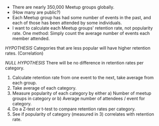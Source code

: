 * There are nearly 350,000 Meetup groups globally. 
* (How many are public?)
* Each Meetup group has had some number of events in the past, and each of those has been attended by some individuals. 
* I want to calculate each Meetup groups' retention rate, not popularity rate. One method: Simply count the average number of events each member attended. 

*HYPOTHESIS*
Categories that are less popular will have higher retention rates. (Correlation)

*NULL HYPOTHESIS*
There will be no difference in retention rates per category.

1. Calculate retention rate from one event to the next, take average from each group.
2. Take average of each category.
3. Measure popularity of each category by either a) Number of meetup groups in category or b) Average number of attendees / event for category.
4. Do a Z-test or t-test to compare retention rates per category.
5. See if popularity of category (measured in 3) correlates with retention rate.
